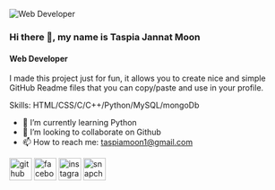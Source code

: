 ![Web Developer](https://media1.tenor.com/m/OVwvYpuecLkAAAAC/alice-sticker-alice-animated.gif)
### Hi there 👋, my name is Taspia Jannat Moon
#### Web Developer

I made this project just for fun, it allows you to create nice and simple GitHub Readme files that you can copy/paste and use in your profile.

Skills: HTML/CSS/C/C++/Python/MySQL/mongoDb

- 🌱 I’m currently learning Python 
- 👯 I’m looking to collaborate on Github 
- 📫 How to reach me: taspiamoon1@gmail.com 


[<img src='https://cdn.jsdelivr.net/npm/simple-icons@3.0.1/icons/github.svg' alt='github' height='40'>](https://github.com/https://github.com/TaspiaJannat)  [<img src='https://cdn.jsdelivr.net/npm/simple-icons@3.0.1/icons/facebook.svg' alt='facebook' height='40'>](https://www.facebook.com/https://www.facebook.com/profile.php?id=100088812701087)  [<img src='https://cdn.jsdelivr.net/npm/simple-icons@3.0.1/icons/instagram.svg' alt='instagram' height='40'>](https://www.instagram.com/https://www.instagram.com/taspiamoon//)  [<img src='https://cdn.jsdelivr.net/npm/simple-icons@3.0.1/icons/snapchat.svg' alt='snapchat' height='40'>](https://www.snapchat.com/add/tasp_43?share_id=NJeZ7xfgRZM&locale=en-US)  



